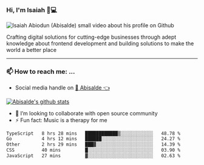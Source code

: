 ### Hi, I'm Isaiah 🌻💻

<img src="https://res.cloudinary.com/abisalde/image/upload/c_scale,h_311,w_816/v1616039512/Abisalde_github.gif" alt="Isaiah Abiodun (Abisalde) small video about his profile on Github">

Crafting digital solutions for cutting-edge businesses through adept knowledge about frontend development and building solutions to make the world a better place
<hr>

### 📫 How to reach me: ...
- Social media handle on <a href="https://twitter.com/abisalde">🔔  Abisalde   👈</a>


[![Abisalde's github stats](https://github-readme-stats.vercel.app/api?username=abisalde)](https://github.com/abisalde/github-readme-stats)

- 👯 I’m looking to collaborate with open source community
- ⚡ Fun fact: Music is a therapy for me


<!--
**abisalde/Abisalde** is a ✨ _special_ ✨ repository because its `README.md` (this file) appears on your GitHub profile.

Here are some ideas to get you started:


- 👯 I’m looking to collaborate with open source community
- 🤔 I’m looking for help with ...
- 💬 Ask me about ...
- 📫 How to reach me: ...
- 😄 Pronouns: ...
- ⚡ Fun fact: ...
-->

<!--START_SECTION:waka-->

```txt
TypeScript   8 hrs 28 mins   ████████████▒░░░░░░░░░░░░   48.78 %
Go           4 hrs 12 mins   ██████░░░░░░░░░░░░░░░░░░░   24.27 %
Other        2 hrs 29 mins   ███▓░░░░░░░░░░░░░░░░░░░░░   14.39 %
CSS          40 mins         █░░░░░░░░░░░░░░░░░░░░░░░░   03.90 %
JavaScript   27 mins         ▓░░░░░░░░░░░░░░░░░░░░░░░░   02.63 %
```

<!--END_SECTION:waka-->


